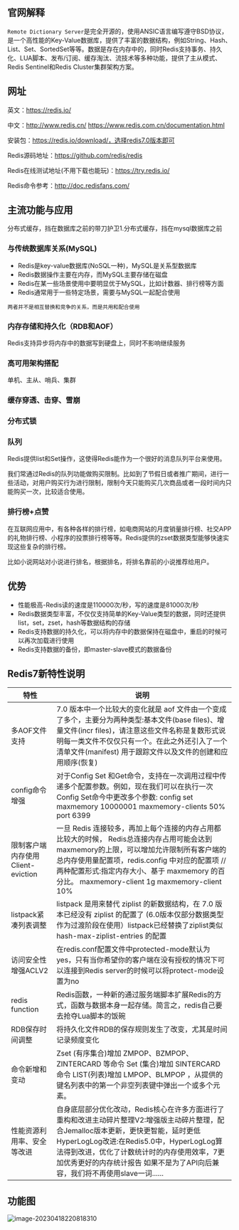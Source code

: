## 官网解释

`Remote Dictionary Server`是完全开源的，使用ANSIC语言编写遵守BSD协议，是一个高性能的Key-Value数据库，提供了丰富的数据结构，例如String、Hash、List、Set、SortedSet等等。数据是存在内存中的，同时Redis支持事务、持久化、LUA脚本、发布/订阅、缓存淘汰、流技术等多种功能，提供了主从模式、Redis Sentinel和Redis Cluster集群架构方案。

## 网址

英文：https://redis.io/

中文：http://www.redis.cn/ https://www.redis.com.cn/documentation.html

安装包：https://redis.io/download/，选择redis7.0版本即可

Redis源码地址：https://github.com/redis/redis

Redis在线测试地址(不用下载也能玩)：https://try.redis.io/

Redis命令参考：http://doc.redisfans.com/

## 主流功能与应用

分布式缓存，挡在数据库之前的带刀护卫1.分布式缓存，挡在mysql数据库之前

### 与传统数据库关系(MySQL)

- Redis是key-value数据库(NoSQL一种)，MySQL是关系型数据库
- Redis数据操作主要在内存，而MySQL主要存储在磁盘
- Redis在某一些场景使用中要明显优于MySQL，比如计数器、排行榜等方面
- Redis通常用于一些特定场景，需要与MySQL一起配合使用

`两者并不是相互替换和竞争的关系，而是共用和配合使用`

### 内存存储和持久化（RDB和AOF）

 Redis支持异步将内存中的数据写到硬盘上，同时不影响继续服务

### 高可用架构搭配

 单机、主从、哨兵、集群

### 缓存穿透、击穿、雪崩

### 分布式锁

### 队列

 Redis提供list和Set操作，这使得Redis能作为一个很好的消息队列平台来使用。

 我们常通过Redis的队列功能做购买限制。比如到了节假日或者推广期间，进行一些活动，对用户购买行为进行限制，限制今天只能购买几次商品或者一段时间内只能购买一次，比较适合使用。

### 排行榜+点赞

 在互联网应用中，有各种各样的排行榜，如电商网站的月度销量排行榜、社交APP的礼物排行榜、小程序的投票排行榜等等。Redis提供的zset数据类型能够快速实现这些复杂的排行榜。

 比如小说网站对小说进行排名，根据排名，将排名靠前的小说推荐给用户。

## 优势

- 性能极高-Redis读的速度是110000次/秒，写的速度是81000次/秒
- Redis数据类型丰富，不仅仅支持简单的Key-Value类型的数据，同时还提供list，set，zset，hash等数据结构的存储
- Redis支持数据的持久化，可以将内存中的数据保持在磁盘中，重启的时候可以再次加载进行使用
- Redis支持数据的备份，即master-slave模式的数据备份

## Redis7新特性说明

| 特性                               | 说明                                                         |
| ---------------------------------- | ------------------------------------------------------------ |
| 多AOF文件支持                      | 7.0 版本中一个比较大的变化就是 aof 文件由一个变成了多个，主要分为两种类型:基本文件(base files)、增量文件(incr files)，请注意这些文件名称是复数形式说明每一类文件不仅仅只有一个。在此之外还引入了一个清单文件(manifest) 用于跟踪文件以及文件的创建和应用顺序(恢复) |
| config命令增强                     | 对于Config Set 和Get命令，支持在一次调用过程中传递多个配置参数。例如，现在我们可以在执行一次Config Set命今中更改多个参数: config set maxmemory 10000001 maxmemory-clients 50% port 6399 |
| 限制客户端内存使用 Client-eviction | 一旦 Redis 连接较多，再加上每个连接的内存占用都比较大的时候， Redis总连接内存占用可能会达到maxmemory的上限，可以增加允许限制所有客户端的总内存使用量配置项，redis.config 中对应的配置项 //两种配置形式:指定内存大小、基于 maxmemory 的百分比。 maxmemory-client 1g maxmemory-client 10% |
| listpack紧凑列表调整               | listpack 是用来替代 ziplist 的新数据结构，在 7.0 版本已经没有 ziplist 的配置了 (6.0版本仅部分数据类型作为过渡阶段在使用）listpack已经替换了ziplist类似hash-max-ziplist-entries 的配置 |
| 访问安全性增强ACLV2                | 在redis.conf配置文件中protected-mode默认为yes，只有当你希望你的客户端在没有授权的情况下可以连接到Redis server的时候可以将protect-mode设置为no |
| redis function                     | Redis函数，一种新的通过服务端脚本扩展Redis的方式，函数与数据本身一起存储。简言之，redis自己要去抢夺Lua脚本的饭碗 |
| RDB保存时间调整                    | 将持久化文件RDB的保存规则发生了改变，尤其是时间记录频度变化  |
| 命令新增和变动                     | Zset (有序集合)增加 ZMPOP、BZMPOP、ZINTERCARD 等命令 Set (集合)增加 SINTERCARD 命令 LIST(列表)增加 LMPOP、BLMPOP ，从提供的键名列表中的第一个非空列表键中弹出一个或多个元素。 |
| 性能资源利用率、安全等改进         | 自身底层部分优化改动，Redis核心在许多方面进行了重构和改进主动碎片整理V2:增强版主动碎片整理，配合Jemalloc版本更新，更快更智能，延时更低 HyperLogLog改进:在Redis5.0中，HyperLogLog算法得到改进，优化了计数统计时的内存使用效率，7更加优秀更好的内存统计报告 如果不是为了API向后兼容，我们将不再使用slave一词...... |

## 功能图

![image-20230418220818310](C:\Users\kd\AppData\Roaming\Typora\typora-user-images\image-20230418220818310.png)
